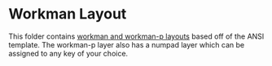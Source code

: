 # Workman Layout
This folder contains [workman and workman-p layouts](https://workmanlayout.org/#introducing-the-workman-keyboard-layout) based off of the ANSI template. The workman-p layer also has a numpad layer which can be assigned to any key of your choice.

